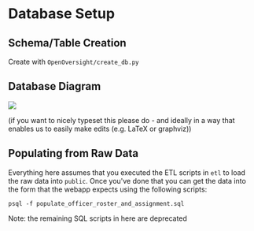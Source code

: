 # Database Setup

## Schema/Table Creation

Create with `OpenOversight/create_db.py`

## Database Diagram

![](oodb_with_rawimg_table.jpg)

(if you want to nicely typeset this please do - and ideally in a way that enables us to easily make edits (e.g. LaTeX or graphviz))

## Populating from Raw Data

Everything here assumes that you executed the ETL scripts in `etl` to load the raw data into `public`. Once you've done that you can get the data into the form that the webapp expects using the following scripts:

```
psql -f populate_officer_roster_and_assignment.sql
```

Note: the remaining SQL scripts in here are deprecated
